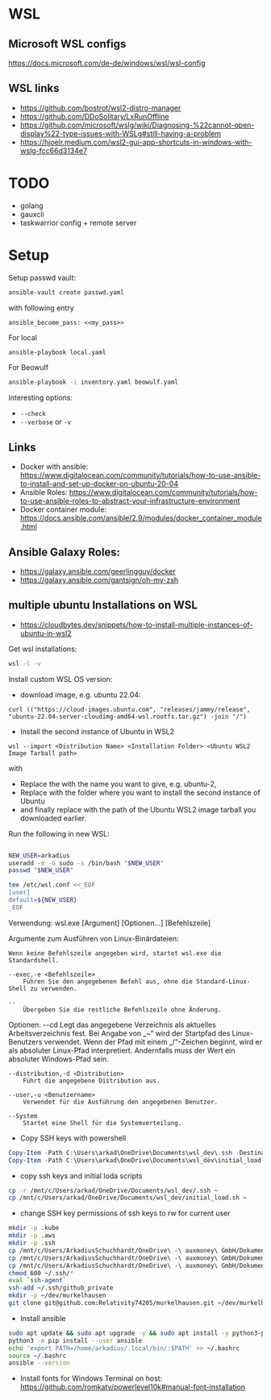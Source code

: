 # WSL 


## Microsoft WSL configs

https://docs.microsoft.com/de-de/windows/wsl/wsl-config


## WSL links

- https://github.com/bostrot/wsl2-distro-manager
- https://github.com/DDoSolitary/LxRunOffline
- https://github.com/microsoft/wslg/wiki/Diagnosing-%22cannot-open-display%22-type-issues-with-WSLg#still-having-a-problem
- https://hjoelr.medium.com/wsl2-gui-app-shortcuts-in-windows-with-wslg-fcc66d3134e7



# TODO

- golang
- gauxcli
- taskwarrior config + remote server


# Setup

Setup passwd vault:
```bash
ansible-vault create passwd.yaml
```

with following entry
```
ansible_become_pass: <<my_pass>>
```

For local
```bash
ansible-playbook local.yaml
```

For Beowulf
```bash
ansible-playbook -i inventory.yaml beowulf.yaml
```

Interesting options:
- `--check`
- `--verbose` or `-v`

## Links

- Docker with ansible: https://www.digitalocean.com/community/tutorials/how-to-use-ansible-to-install-and-set-up-docker-on-ubuntu-20-04
- Ansible Roles: https://www.digitalocean.com/community/tutorials/how-to-use-ansible-roles-to-abstract-your-infrastructure-environment
- Docker container module: https://docs.ansible.com/ansible/2.9/modules/docker_container_module.html



## Ansible Galaxy Roles:

- https://galaxy.ansible.com/geerlingguy/docker
- https://galaxy.ansible.com/gantsign/oh-my-zsh


## multiple ubuntu Installations on WSL

- https://cloudbytes.dev/snippets/how-to-install-multiple-instances-of-ubuntu-in-wsl2


Get wsl installations:
```bash
wsl -l -v
```

Install custom WSL OS version:
- download image, e.g. ubuntu 22.04:
```shell
curl (("https://cloud-images.ubuntu.com", "releases/jammy/release", "ubuntu-22.04-server-cloudimg-amd64-wsl.rootfs.tar.gz") -join "/")
```

- Install the second instance of Ubuntu in WSL2
```shell
wsl --import <Distribution Name> <Installation Folder> <Ubuntu WSL2 Image Tarball path>
```
with 
- Replace the <Distribution Name> with the name you want to give, e.g. ubuntu-2,
- Replace <Installation Folder> with the folder where you want to install the second instance of Ubuntu
- and finally replace <Ubuntu Tarball path> with the path of the Ubuntu WSL2 image tarball you downloaded earlier.

Run the following in new WSL:
```bash

NEW_USER=arkadius
useradd -m -G sudo -s /bin/bash "$NEW_USER"
passwd "$NEW_USER"

tee /etc/wsl.conf <<_EOF
[user]
default=${NEW_USER}
_EOF
```

Verwendung: wsl.exe [Argument] [Optionen...] [Befehlszeile]

Argumente zum Ausführen von Linux-Binärdateien:

    Wenn keine Befehlszeile angegeben wird, startet wsl.exe die Standardshell.

    --exec,-e <Befehlszeile>
        Führen Sie den angegebenen Befehl aus, ohne die Standard-Linux-Shell zu verwenden.

    --
        Übergeben Sie die restliche Befehlszeile ohne Änderung.

Optionen:
    --cd <Verzeichnis>
        Legt das angegebene Verzeichnis als aktuelles Arbeitsverzeichnis fest.
        Bei Angabe von „~“ wird der Startpfad des Linux-Benutzers verwendet. Wenn der Pfad mit einem
        „/“-Zeichen beginnt, wird er als absoluter Linux-Pfad interpretiert.
        Andernfalls muss der Wert ein absoluter Windows-Pfad sein.

    --distribution,-d <Distribution>
        Führt die angegebene Distribution aus.

    --user,-u <Benutzername>
        Verwendet für die Ausführung den angegebenen Benutzer.

    --System
        Startet eine Shell für die Systemverteilung.



- Copy SSH keys with powershell
```powershell
Copy-Item -Path C:\Users\arkad\OneDrive\Documents\wsl_dev\.ssh -Destination \\wsl.localhost\Ubuntu\home\arkadius\.ssh -Recurse
Copy-Item -Path C:\Users\arkad\OneDrive\Documents\wsl_dev\initial_load.sh -Destination \\wsl.localhost\Ubuntu\home\arkadius\initial_load.sh
```

- copy ssh keys and initial loda scripts
```bash
cp -r /mnt/c/Users/arkad/OneDrive/Documents/wsl_dev/.ssh ~
cp /mnt/c/Users/arkad/OneDrive/Documents/wsl_dev/initial_load.sh ~
```

- change SSH key permissions of ssh keys to rw for current user
```bash
mkdir -p .kube
mkdir -p .aws
mkdir -p .ssh
cp /mnt/c/Users/ArkadiusSchuchhardt/OneDrive\ -\ auxmoney\ GmbH/Dokumente/configs/kube_config ~/.kube/config
cp /mnt/c/Users/ArkadiusSchuchhardt/OneDrive\ -\ auxmoney\ GmbH/Dokumente/configs/aws_config ~/.aws/config
cp /mnt/c/Users/ArkadiusSchuchhardt/OneDrive\ -\ auxmoney\ GmbH/Dokumente/ssh/* ~/.ssh
chmod 600 ~/.ssh/*
eval `ssh-agent`
ssh-add ~/.ssh/github_private
mkdir -p ~/dev/murkelhausen
git clone git@github.com:Relativity74205/murkelhausen.git ~/dev/murkelhausen
```


- Install ansible
```bash
sudo apt update && sudo apt upgrade -y && sudo apt install -y python3-pip
python3 -m pip install --user ansible
echo 'export PATH=/home/arkadius/.local/bin/:$PATH' >> ~/.bashrc
source ~/.bashrc
ansible --version
```

- Install fonts for Windows Terminal on host:
https://github.com/romkatv/powerlevel10k#manual-font-installation
